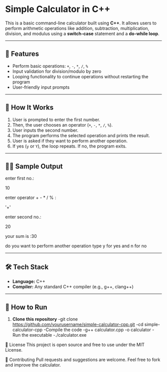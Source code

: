 # Simple Calculator in C++

This is a basic command-line calculator built using **C++**. It allows users to perform arithmetic operations like addition, subtraction, multiplication, division, and modulus using a **switch-case** statement and a **do-while loop**.

---

## 🧮 Features

- Perform basic operations: `+`, `-`, `*`, `/`, `%`
- Input validation for division/modulo by zero
- Looping functionality to continue operations without restarting the program
- User-friendly input prompts

---

## 📌 How It Works

1. User is prompted to enter the first number.
2. Then, the user chooses an operator (`+`, `-`, `*`, `/`, `%`).
3. User inputs the second number.
4. The program performs the selected operation and prints the result.
5. User is asked if they want to perform another operation.
6. If yes (`y` or `Y`), the loop repeats. If no, the program exits.

---

## 👨‍💻 Sample Output

enter first no.:

10

enter operator + - * / % :

'+'

enter second no.:

20

your sum is :30

do you want to perform another operation type y for yes and n for no 

---

## 🛠️ Tech Stack

- **Language:** C++
- **Compiler:** Any standard C++ compiler (e.g., g++, clang++)

---

## 🔁 How to Run

1. **Clone this repository**
-git clone https://github.com/yourusername/simple-calculator-cpp.git
-cd simple-calculator-cpp
-Compile the code
-g++ calculator.cpp -o calculator
-Run the executable
-./calculator.exe

📎 License
This project is open source and free to use under the MIT License.

🙌 Contributing
Pull requests and suggestions are welcome. Feel free to fork and improve the calculator.



